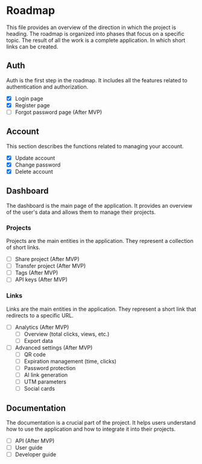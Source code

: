 # Roadmap

This file provides an overview of the direction in which the project is heading. The roadmap is organized into phases that focus on a specific topic.
The result of all the work is a complete application. In which short links can be created.

## Auth

Auth is the first step in the roadmap. It includes all the features related to authentication and authorization.

- [x] Login page
- [x] Register page
- [ ] Forgot password page (After MVP)

## Account

This section describes the functions related to managing your account.

- [x] Update account
- [x] Change password
- [x] Delete account

## Dashboard

The dashboard is the main page of the application. It provides an overview of the user's data and allows them to manage their projects.

### Projects

Projects are the main entities in the application. They represent a collection of short links.

- [ ] Share project (After MVP)
- [ ] Transfer project (After MVP)
- [ ] Tags (After MVP)
- [ ] API keys (After MVP)

### Links

Links are the main entities in the application. They represent a short link that redirects to a specific URL.

- [ ] Analytics (After MVP)
  - [ ] Overview (total clicks, views, etc.)
  - [ ] Export data
- [ ] Advanced settings (After MVP)
  - [ ] QR code
  - [ ] Expiration management (time, clicks)
  - [ ] Password protection
  - [ ] AI link generation
  - [ ] UTM parameters
  - [ ] Social cards

## Documentation

The documentation is a crucial part of the project. It helps users understand how to use the application and how to integrate it into their projects.

- [ ] API (After MVP)
- [ ] User guide
- [ ] Developer guide
